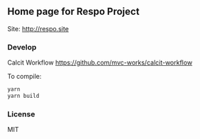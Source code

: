 
Home page for Respo Project
----

Site: http://respo.site

### Develop

Calcit Workflow https://github.com/mvc-works/calcit-workflow

To compile:

```bash
yarn
yarn build
```

### License

MIT
